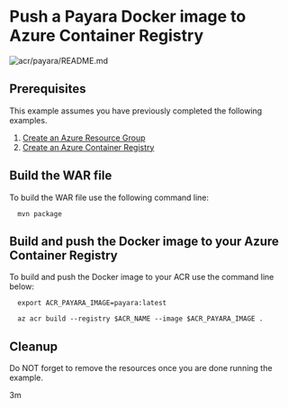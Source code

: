 
# Push a Payara Docker image to Azure Container Registry

![acr/payara/README.md](https://github.com/Azure-Samples/java-on-azure-examples/workflows/acr/payara/README.md/badge.svg)

## Prerequisites

This example assumes you have previously completed the following examples.

1. [Create an Azure Resource Group](../../group/create/)
1. [Create an Azure Container Registry](../create/)

<!-- workflow.cron(0 7 * * 2) -->
<!-- workflow.include(../create/README.md) -->

## Build the WAR file

<!-- workflow.run()

cd acr/payara

  -->

To build the WAR file use the following command line:

```shell
  mvn package
```

## Build and push the Docker image to your Azure Container Registry

To build and push the Docker image to your ACR use the command line below:

```shell
  export ACR_PAYARA_IMAGE=payara:latest

  az acr build --registry $ACR_NAME --image $ACR_PAYARA_IMAGE .
```

<!-- workflow.run()

cd ../..

  -->

<!-- workflow.directOnly()

export RESULT=$(az acr repository show --name $ACR_NAME --image $ACR_PAYARA_IMAGE)
az group delete --name $RESOURCE_GROUP --yes || true

if [[ -z $RESULT ]]; then
  echo "Unable to find $ACR_PAYARA_IMAGE image"
  exit 1
fi

  -->

## Cleanup

Do NOT forget to remove the resources once you are done running the example.

3m
